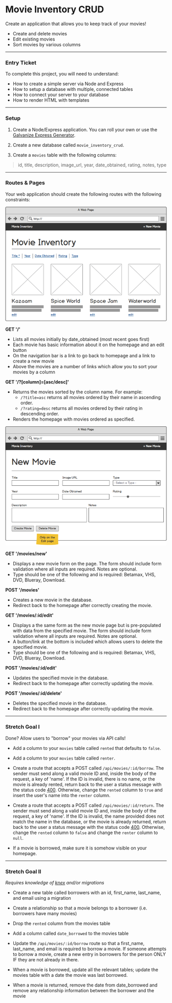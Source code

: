 # Movie Inventory CRUD

Create an application that allows you to keep track of your movies!

* Create and delete movies
* Edit existing movies
* Sort movies by various columns


* * *

### Entry Ticket

To complete this project, you will need to understand:

* How to create a simple server via Node and Express
* How to setup a database with multiple, connected tables
* How to connect your server to your database
* How to render HTML with templates


* * *

### Setup

1. Create a Node/Express application. You can roll your own or use the [Galvanize Express Generator](https://github.com/gSchool/generator-galvanize-express).

1. Create a new database called `movie_inventory_crud`.

1. Create a `movies` table with the following columns: 
  > id, title, description, image_url, year, date_obtained, rating, notes, type


* * *

### Routes & Pages

Your web application should create the following routes with the following constraints:

![Homepage Mockup](./mockups/homepage.png)

__GET '/'__
* Lists all movies initially by date_obtained (most recent goes first)
* Each movie has basic information about it on the homepage and an edit button
* On the navigation bar is a link to go back to homepage and a link to create a new movie
* Above the movies are a number of links which allow you to sort your movies by a column

__GET '/?[column]=[asc/desc]'__
* Returns the movies sorted by the column name. For example:
  * `/?title=asc` returns all movies ordered by their name in ascending order. 
  * `/?rating=desc` returns all movies ordered by their rating in descending order.
* Renders the homepage with movies ordered as specified.

![New Page Mockup](./mockups/new.png)

__GET '/movies/new'__
* Displays a new movie form on the page. The form should include form validation where all inputs are required. Notes are optional.
* Type should be one of the following and is required: Betamax, VHS, DVD, Blueray, Download.

__POST '/movies'__
* Creates a new movie in the database.
* Redirect back to the homepage after correctly creating the movie.

__GET '/movies/:id/edit'__
* Displays a the same form as the new movie page but is pre-populated with data from the specified movie. The form should include form validation where all inputs are required. Notes are optional.
* A button/link at the bottom is included which allows users to delete the specified movie.
* Type should be one of the following and is required: Betamax, VHS, DVD, Blueray, Download.

__POST '/movies/:id/edit'__
* Updates the specified movie in the database.
* Redirect back to the homepage after correctly updating the movie.

__POST '/movies/:id/delete'__
* Deletes the specified movie in the database.
* Redirect back to the homepage after correctly updating the movie.


* * *

### Stretch Goal I

Done? Allow users to "borrow" your movies via API calls!

* Add a column to your `movies` table called `rented` that defaults to `false`.

* Add a column to your `movies` table called `renter`.

* Create a route that accepts a POST called `/api/movies/:id/borrow`. The sender must send along a valid movie ID and, inside the body of the request, a key of 'name'. If the ID is invalid, there is no name, or the movie is already rented, return back to the user a status message with the status code [400](https://http.cat/400). Otherwise, change the `rented` column to `true` and insert the user's name into the `renter` column.

* Create a route that accepts a POST called `/api/movies/:id/return`. The sender must send along a valid movie ID and, inside the body of the request, a key of 'name'. If the ID is invalid, the name provided does not match the name in the database, or the movie is already returned, return back to the user a status message with the status code [400](https://http.cat/400). Otherwise, change the `rented` column to `false` and change the `renter` column to `null`.

* If a movie is borrowed, make sure it is somehow visible on your homepage.


* * *

### Stretch Goal II

_Requires knowledge of [knex](http://knexjs.org/) and/or migrations_

* Create a new table called borrowers with an id, first_name, last_name, and email using a migration

* Create a relationship so that a movie belongs to a borrower (i.e. borrowers have many movies)

* Drop the `rented` column from the movies table

* Add a column called `date_borrowed` to the movies table

* Update the `/api/movies/:id/borrow` route so that a first_name, last_name, and email is required to borrow a movie. If someone attempts to borrow a movie, create a new entry in borrowers for the person ONLY IF they are not already in there.

* When a movie is borrowed, update all the relevant tables; update the movies table with a date the movie was last borrowed.

* When a movie is returned, remove the date from date_borrowed and remove any relationship information between the borrower and the movie